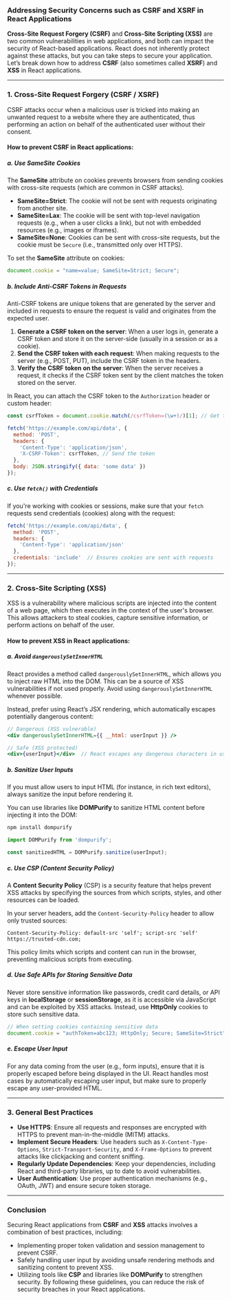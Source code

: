 ### Addressing Security Concerns such as CSRF and XSRF in React Applications

**Cross-Site Request Forgery (CSRF)** and **Cross-Site Scripting (XSS)** are two common vulnerabilities in web applications, and both can impact the security of React-based applications. React does not inherently protect against these attacks, but you can take steps to secure your application. Let’s break down how to address **CSRF** (also sometimes called **XSRF**) and **XSS** in React applications.

---

### 1. **Cross-Site Request Forgery (CSRF / XSRF)**
CSRF attacks occur when a malicious user is tricked into making an unwanted request to a website where they are authenticated, thus performing an action on behalf of the authenticated user without their consent.

#### How to prevent CSRF in React applications:

##### a. **Use SameSite Cookies**
The **SameSite** attribute on cookies prevents browsers from sending cookies with cross-site requests (which are common in CSRF attacks).

- **SameSite=Strict**: The cookie will not be sent with requests originating from another site.
- **SameSite=Lax**: The cookie will be sent with top-level navigation requests (e.g., when a user clicks a link), but not with embedded resources (e.g., images or iframes).
- **SameSite=None**: Cookies can be sent with cross-site requests, but the cookie must be `Secure` (i.e., transmitted only over HTTPS).

To set the **SameSite** attribute on cookies:

```javascript
document.cookie = "name=value; SameSite=Strict; Secure";
```

##### b. **Include Anti-CSRF Tokens in Requests**
Anti-CSRF tokens are unique tokens that are generated by the server and included in requests to ensure the request is valid and originates from the expected user.

1. **Generate a CSRF token on the server**: When a user logs in, generate a CSRF token and store it on the server-side (usually in a session or as a cookie).
2. **Send the CSRF token with each request**: When making requests to the server (e.g., POST, PUT), include the CSRF token in the headers.
3. **Verify the CSRF token on the server**: When the server receives a request, it checks if the CSRF token sent by the client matches the token stored on the server.

In React, you can attach the CSRF token to the `Authorization` header or custom header:

```javascript
const csrfToken = document.cookie.match(/csrfToken=(\w+)/)[1]; // Get token from cookie

fetch('https://example.com/api/data', {
  method: 'POST',
  headers: {
    'Content-Type': 'application/json',
    'X-CSRF-Token': csrfToken, // Send the token
  },
  body: JSON.stringify({ data: 'some data' })
});
```

##### c. **Use `fetch()` with Credentials**
If you're working with cookies or sessions, make sure that your `fetch` requests send credentials (cookies) along with the request:

```javascript
fetch('https://example.com/api/data', {
  method: 'POST',
  headers: {
    'Content-Type': 'application/json'
  },
  credentials: 'include'  // Ensures cookies are sent with requests
});
```

---

### 2. **Cross-Site Scripting (XSS)**
XSS is a vulnerability where malicious scripts are injected into the content of a web page, which then executes in the context of the user's browser. This allows attackers to steal cookies, capture sensitive information, or perform actions on behalf of the user.

#### How to prevent XSS in React applications:

##### a. **Avoid `dangerouslySetInnerHTML`**
React provides a method called `dangerouslySetInnerHTML`, which allows you to inject raw HTML into the DOM. This can be a source of XSS vulnerabilities if not used properly. Avoid using `dangerouslySetInnerHTML` whenever possible.

Instead, prefer using React’s JSX rendering, which automatically escapes potentially dangerous content:

```jsx
// Dangerous (XSS vulnerable)
<div dangerouslySetInnerHTML={{ __html: userInput }} />

// Safe (XSS protected)
<div>{userInput}</div>  // React escapes any dangerous characters in user input
```

##### b. **Sanitize User Inputs**
If you must allow users to input HTML (for instance, in rich text editors), always sanitize the input before rendering it.

You can use libraries like **DOMPurify** to sanitize HTML content before injecting it into the DOM:

```bash
npm install dompurify
```

```javascript
import DOMPurify from 'dompurify';

const sanitizedHTML = DOMPurify.sanitize(userInput);
```

##### c. **Use CSP (Content Security Policy)**
A **Content Security Policy** (CSP) is a security feature that helps prevent XSS attacks by specifying the sources from which scripts, styles, and other resources can be loaded.

In your server headers, add the `Content-Security-Policy` header to allow only trusted sources:

```http
Content-Security-Policy: default-src 'self'; script-src 'self' https://trusted-cdn.com;
```

This policy limits which scripts and content can run in the browser, preventing malicious scripts from executing.

##### d. **Use Safe APIs for Storing Sensitive Data**
Never store sensitive information like passwords, credit card details, or API keys in **localStorage** or **sessionStorage**, as it is accessible via JavaScript and can be exploited by XSS attacks. Instead, use **HttpOnly** cookies to store such sensitive data.

```javascript
// When setting cookies containing sensitive data
document.cookie = "authToken=abc123; HttpOnly; Secure; SameSite=Strict";
```

##### e. **Escape User Input**
For any data coming from the user (e.g., form inputs), ensure that it is properly escaped before being displayed in the UI. React handles most cases by automatically escaping user input, but make sure to properly escape any user-provided HTML.

---

### 3. **General Best Practices**

- **Use HTTPS**: Ensure all requests and responses are encrypted with HTTPS to prevent man-in-the-middle (MITM) attacks.
- **Implement Secure Headers**: Use headers such as `X-Content-Type-Options`, `Strict-Transport-Security`, and `X-Frame-Options` to prevent attacks like clickjacking and content sniffing.
- **Regularly Update Dependencies**: Keep your dependencies, including React and third-party libraries, up to date to avoid vulnerabilities.
- **User Authentication**: Use proper authentication mechanisms (e.g., OAuth, JWT) and ensure secure token storage.

---

### Conclusion

Securing React applications from **CSRF** and **XSS** attacks involves a combination of best practices, including:
- Implementing proper token validation and session management to prevent CSRF.
- Safely handling user input by avoiding unsafe rendering methods and sanitizing content to prevent XSS.
- Utilizing tools like **CSP** and libraries like **DOMPurify** to strengthen security.
By following these guidelines, you can reduce the risk of security breaches in your React applications.